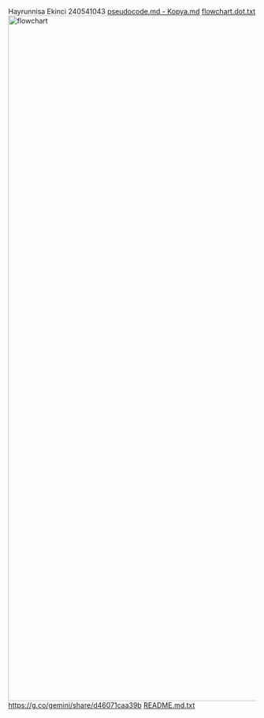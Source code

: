 Hayrunnisa Ekinci
240541043
[pseudocode.md - Kopya.md](https://github.com/user-attachments/files/22933386/pseudocode.md.-.Kopya.md)
[flowchart.dot.txt](https://github.com/user-attachments/files/22933306/flowchart.dot.txt)
 <img width="1281" height="1390" alt="flowchart" src="https://github.com/user-attachments/assets/9e7d9b27-d740-4668-b02c-dc7209957f21" />
 https://g.co/gemini/share/d46071caa39b
 [README.md.txt](https://github.com/user-attachments/files/22933465/README.md.txt)

